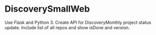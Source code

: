# DiscoverySmallWeb

Use Flask and Python 3. Create API for DiscoveryMonthly project status update. Include list of all repos and show isDone and version.